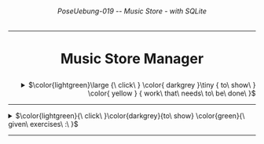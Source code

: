 ###### <p align="center"> PoseUebung-019 -- Music Store - with SQLite </p>

---
# <p align="center"> Music Store Manager </p>

<div align="right">

 <details>

  <summary>
   $\color{lightgreen}\large {\ click\ }
    \color{ darkgrey }\tiny  { to\ show\ }
    \color{ yellow }         { work\ that\ needs\ to\ be\ done\ }$

  </summary>

  <div align="left">

  > - - [ ] Implementation of SQLite Database
  > - - [ ] Implementation of Serializable
  > - Addition of UML-Diagrams:
  >   > - - [ ] Usecase Diagram
  >   > - - [ ] Class Diagram
  >   > - - [ ] Sequence Diagram

  </div>

 </details>

</div>

---

<details>
  <summary> $\color{lightgreen}{\ click\ }\color{darkgrey}{to\ show} \color{green}{\ given\ exercises\ :\ }$ 
  </summary>
 
  <div align="left"> 

  - ### *Repositories - Gehrer*:  
  > - [ Template - Git/Readme.md ](https://github.com/leoggehrer/MusicStore-Template/blob/master/README.md)
  > - [ Serializable - Git/Repo ](https://github.com/leoggehrer/MusicStoreSerializable-Template)
  > - [ Full Part A - Git/Readme.md ](https://github.com/leoggehrer/MusicStorePartA/blob/master/README.md)

  </div>
</details>

---


